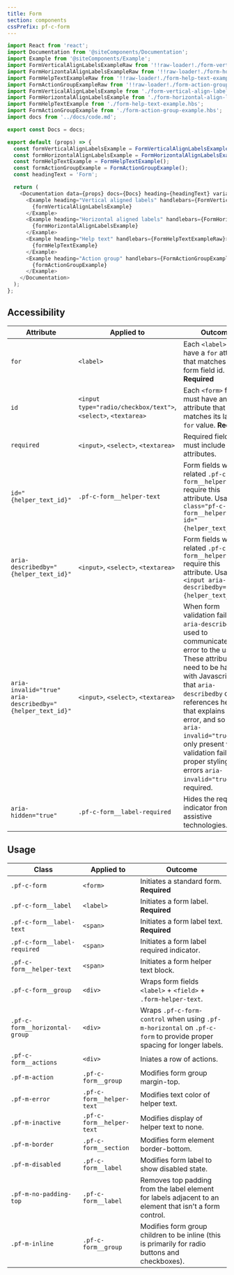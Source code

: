 ```yaml
---
title: Form
section: components
cssPrefix: pf-c-form
---
```

```js
import React from 'react';
import Documentation from '@siteComponents/Documentation';
import Example from '@siteComponents/Example';
import FormVerticalAlignLabelsExampleRaw from '!!raw-loader!./form-vertical-align-labels-example.hbs';
import FormHorizontalAlignLabelsExampleRaw from '!!raw-loader!./form-horizontal-align-labels-example.hbs';
import FormHelpTextExampleRaw from '!!raw-loader!./form-help-text-example.hbs';
import FormActionGroupExampleRaw from '!!raw-loader!./form-action-group-example.hbs';
import FormVerticalAlignLabelsExample from './form-vertical-align-labels-example.hbs';
import FormHorizontalAlignLabelsExample from './form-horizontal-align-labels-example.hbs';
import FormHelpTextExample from './form-help-text-example.hbs';
import FormActionGroupExample from './form-action-group-example.hbs';
import docs from '../docs/code.md';

export const Docs = docs;

export default (props) => {
  const formVerticalAlignLabelsExample = FormVerticalAlignLabelsExample();
  const formHorizontalAlignLabelsExample = FormHorizontalAlignLabelsExample();
  const formHelpTextExample = FormHelpTextExample();
  const formActionGroupExample = FormActionGroupExample();
  const headingText = 'Form';

  return (
    <Documentation data={props} docs={Docs} heading={headingText} variablesRoot={variablesRoot}>
      <Example heading="Vertical aligned labels" handlebars={FormVerticalAlignLabelsExampleRaw}>
        {formVerticalAlignLabelsExample}
      </Example>
      <Example heading="Horizontal aligned labels" handlebars={FormHorizontalAlignLabelsExampleRaw}>
        {formHorizontalAlignLabelsExample}
      </Example>
      <Example heading="Help text" handlebars={FormHelpTextExampleRaw}>
        {formHelpTextExample}
      </Example>
      <Example heading="Action group" handlebars={FormActionGroupExampleRaw}>
        {formActionGroupExample}
      </Example>
    </Documentation>
  );
};
```

## Accessibility

| Attribute | Applied to | Outcome |
| -- | -- | -- |
| `for` | `<label>` |  Each `<label>` must have a `for` attribute that matches its form field id. **Required** |
| `id` | `<input type="radio/checkbox/text">`, `<select>`, `<textarea>` |  Each `<form>` field must have an `id` attribute that matches its label's `for` value. **Required** |
| `required` | `<input>`, `<select>`, `<textarea>` | Required fields must include these attributes. |
| `id="{helper_text_id}"` | `.pf-c-form__helper-text` | Form fields with related `.pf-c-form__helper-text` require this attribute. Usage `<p class="pf-c-form__helper-text" id="{helper_text_id}">`.  |
| `aria-describedby="{helper_text_id}"` | `<input>`, `<select>`, `<textarea>` | Form fields with related `.pf-c-form__helper-text` require this attribute. Usage `<input aria-describedby="{helper_text_id}">`.  |
| `aria-invalid="true" aria-describedby="{helper_text_id}"` | `<input>`, `<select>`, `<textarea>` |  When form validation fails `aria-describedby` is used to communicate the error to the user. These attributes need to be handled with Javascript so that `aria-describedby` only references help text that explains the error, and so that `aria-invalid="true"` is only present when validation fails. For proper styling of errors `aria-invalid="true"` is required. |
| `aria-hidden="true"` | `.pf-c-form__label-required` |  Hides the required indicator from assistive technologies. |


## Usage

| Class | Applied to | Outcome |
| -- | -- | -- |
| `.pf-c-form` | `<form>` |  Initiates a standard form. **Required** |
| `.pf-c-form__label` | `<label>` |  Initiates a form label. **Required** |
| `.pf-c-form__label-text` | `<span>` |  Initiates a form label text. **Required** |
| `.pf-c-form__label-required` | `<span>` |  Initiates a form label required indicator. |
| `.pf-c-form__helper-text` | `<span>` |  Initiates a form helper text block. |
| `.pf-c-form__group` | `<div>` |  Wraps form fields `<label>` + `<field>` + `.form-helper-text`. |
| `.pf-c-form__horizontal-group` | `<div>`| Wraps `.pf-c-form-control` when using `.pf-m-horizontal` on `.pf-c-form` to provide proper spacing for longer labels. |
| `.pf-c-form__actions` | `<div>` | Iniates a row of actions. |
| `.pf-m-action` | `.pf-c-form__group` | Modifies form group margin-top. |
| `.pf-m-error` | `.pf-c-form__helper-text`| Modifies text color of helper text. |
| `.pf-m-inactive` | `.pf-c-form__helper-text`| Modifies display of helper text to none. |
| `.pf-m-border` | `.pf-c-form__section` | Modifies form element border-bottom. |
| `.pf-m-disabled` | `.pf-c-form__label` | Modifies form label to show disabled state. |
| `.pf-m-no-padding-top` | `.pf-c-form__label` | Removes top padding from the label element for labels adjacent to an element that isn't a form control. |
| `.pf-m-inline` | `.pf-c-form__group` | Modifies form group children to be inline (this is primarily for radio buttons and checkboxes). |
